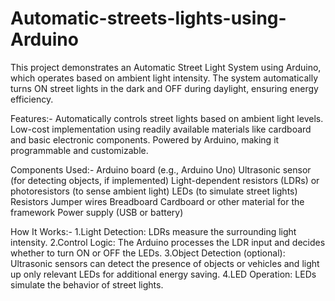 # Automatic-streets-lights-using-Arduino
This project demonstrates an Automatic Street Light System using Arduino, which operates based on ambient light intensity. The system automatically turns ON street lights in the dark and OFF during daylight, ensuring energy efficiency.

Features:-
Automatically controls street lights based on ambient light levels.
Low-cost implementation using readily available materials like cardboard and basic electronic components.
Powered by Arduino, making it programmable and customizable.


Components Used:-
Arduino board (e.g., Arduino Uno)
Ultrasonic sensor (for detecting objects, if implemented)
Light-dependent resistors (LDRs) or photoresistors (to sense ambient light)
LEDs (to simulate street lights)
Resistors
Jumper wires
Breadboard
Cardboard or other material for the framework
Power supply (USB or battery)


How It Works:-
1.Light Detection: LDRs measure the surrounding light intensity.
2.Control Logic: The Arduino processes the LDR input and decides whether to turn ON or OFF the LEDs.
3.Object Detection (optional): Ultrasonic sensors can detect the presence of objects or vehicles and light up only relevant LEDs for additional energy saving.
4.LED Operation: LEDs simulate the behavior of street lights.
